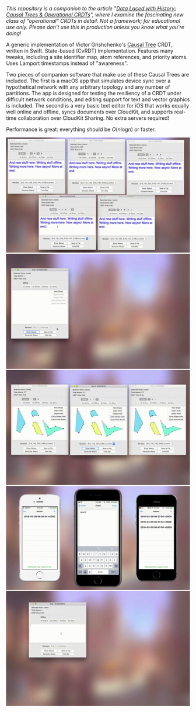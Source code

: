*This repository is a companion to the article "[Data Laced with History: Causal Trees & Operational CRDTs][article]", where I examine the fascinating new class of "operational" CRDTs in detail. Not a framework; for educational use only. Please don't use this in production unless you know what you're doing!*

A generic implementation of Victor Grishchenko's [Causal Tree][trees] CRDT, written in Swift. State-based (CvRDT) implementation. Features many tweaks, including a site identifier map, atom references, and priority atoms. Uses Lamport timestamps instead of "awareness".

Two pieces of companion software that make use of these Causal Trees are included. The first is a macOS app that simulates device sync over a hypothetical network with any arbitrary topology and any number of partitions. The app is designed for testing the resiliency of a CRDT under difficult network conditions, and editing support for text and vector graphics is included. The second is a very basic text editor for iOS that works equally well online and offline, syncs documents over CloudKit, and supports real-time collaboration over CloudKit Sharing. No extra servers required!

Performance is great: everything should be *O*(*n*log*n*) or faster.

<img src="mac-main.gif" />

<img src="mac-shapes.gif" />

<img src="mac-revisions.gif" />

<img src="iphone.gif" />

<img src="mac-yarns.gif" />

[article]: http://archagon.net/blog/2018/03/24/data-laced-with-history/
[trees]: http://www.ds.ewi.tudelft.nl/~victor/articles/ctre.pdf
